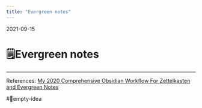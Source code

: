 ```yaml
---
title: "Evergreen notes"
---
```

2021-09-15
# 🗒️Evergreen notes
___

References: [My 2020 Comprehensive Obsidian Workflow For Zettelkasten and Evergreen Notes](https://youtu.be/Ewhfok91AdE)

#💭empty-idea 